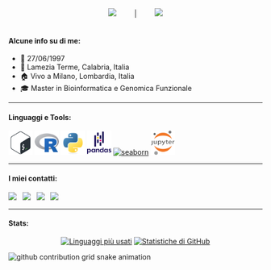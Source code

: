 <div align="center">
<div align="center">
<a title="English" href="./README.md"><kbd><img width="30px" src="https://flagicons.lipis.dev/flags/4x3/gb.svg"></kbd></a>
&nbsp; 
&nbsp; 
&nbsp;
&nbsp; 
|
&nbsp; 
&nbsp;
&nbsp;
&nbsp;
<a title="Italiano" href="./README.it.md"><kbd><img width="30px" src="https://flagicons.lipis.dev/flags/4x3/it.svg"></kbd></a> 
</div>
</div>
<br>

#### Alcune info su di me:

* 🎂 27/06/1997
* 📍 Lamezia Terme, Calabria, Italia
* 🏠 Vivo a Milano, Lombardia, Italia
* 🎓 Master in Bioinformatica e Genomica Funzionale

_______________________________________

#### Linguaggi e Tools:

<p align="left"> 
  <a title="Bash" href="https://www.gnu.org/software/bash/" target="_blank" rel="noreferrer"><img src="https://raw.githubusercontent.com/devicons/devicon/master/icons/bash/bash-original.svg" alt="bash" width="48" height="48"/></a> 
  <a title="R" href="https://www.r-project.org/" target="_blank" rel="noreferrer"><img src="https://github.com/devicons/devicon/blob/master/icons/r/r-original.svg" alt="R" width="48" /></a> 
  <a title="Python" href="https://www.python.org" target="_blank" rel="noreferrer"><img src="https://raw.githubusercontent.com/devicons/devicon/master/icons/python/python-original.svg" alt="python" width="48" /></a> 
  <a title="Pandas" href="https://pandas.pydata.org/" target="_blank" rel="noreferrer"><img src="https://raw.githubusercontent.com/devicons/devicon/master/icons/pandas/pandas-original-wordmark.svg" alt="pandas" width="48" height="48"/></a> 
  <a title="Seaborn" href="https://seaborn.pydata.org/" target="_blank" rel="noreferrer"><img src="https://seaborn.pydata.org/_images/logo-mark-lightbg.svg" alt="seaborn" width="48" height="48"/></a> 
  <a title="https://jupyter.org/" href="https://scikit-learn.org/" target="_blank" rel="noreferrer"><img src="https://github.com/devicons/devicon/blob/master/icons/jupyter/jupyter-original-wordmark.svg" alt="jupyter" width="48" height="48"/></a>  
</p> 

_______________________________________

#### I miei contatti:

<p align="left">
<a title="GitHub" href="https://github.com/ugoiannacchero"><img width="48" src="https://img.icons8.com/color-glass/48/github--v1.png"></a> 
&nbsp; 
<a title="LinkedIn" href="https://www.linkedin.com/in/ugo-maria-iannacchero-92314b211"><img width="48" src="https://img.icons8.com/?size=96&id=xuvGCOXi8Wyg&format=png"></a>
&nbsp;
<a title="mstdn.science " href="https://mstdn.science/@redoctorok97"><img width="40" src="https://github.com/matomo-org/matomo-icons/blob/master/src/socials/mastodon.social.svg"></a> 
&nbsp;                                                                                         
<a title="E-Mail" href="mailto:ugo.iannacchero@itb.cnr.it"><img width="46" src="https://www.svgrepo.com/show/313130/email.svg"></a>
&nbsp; 
</p>

____________________________________________________________________________________________________________________________________________________________________________________

#### Stats:
<p align="center">
<a href="https://github.com/ugoiannacchero" align="left"><img src="https://github-readme-stats.vercel.app/api/top-langs/?username=ugoiannacchero&langs_count=10&title_color=a855f7&text_color=ffffff&icon_color=a855f7&bg_color=181824&hide_border=true&locale=en&custom_title=Top%20%Languages" alt="Linguaggi più usati" /></a>
<a href="http://www.github.com/ugoiannacchero"><img src="https://github-readme-stats.vercel.app/api?username=ugoiannacchero&show_icons=true&hide=&count_private=true&title_color=a855f7&text_color=ffffff&icon_color=a855f7&bg_color=181824&hide_border=true&show_icons=true" alt="Statistiche di GitHub" /></a>
</p>

<picture>
  <source media="(prefers-color-scheme: dark)" srcset="https://raw.githubusercontent.com/ugoiannacchero/ugoiannacchero/output/github-contribution-grid-snake-dark.svg">
  <source media="(prefers-color-scheme: light)" srcset="https://raw.githubusercontent.com/ugoiannacchero/ugoiannacchero/github-contribution-grid-snake.svg">
  <img alt="github contribution grid snake animation" src="https://raw.githubusercontent.com/ugoiannacchero/ugoiannacchero/output/github-contribution-grid-snake.svg">
</picture>
